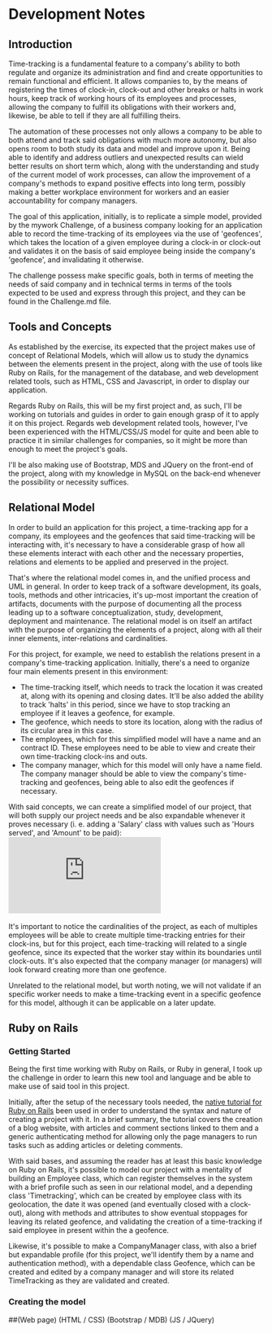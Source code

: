 # Development Notes

## Introduction
Time-tracking is a fundamental feature to a company's ability to both regulate and organize its administration and find and create opportunities to remain functional and efficient. It allows companies to, by the means of registering the times of clock-in, clock-out and other breaks or halts in work hours, keep track of working hours of its employees and processes, allowing the company to fulfill its obligations with their workers and, likewise, be able to tell if they are all fulfilling theirs.

The automation of these processes not only allows a company to be able to both attend and track said obligations with much more autonomy, but also opens room to both study its data and model and improve upon it. Being able to identify and address outliers and unexpected results can wield better results on short term which, along with the understanding and study of the current model of work processes, can allow the improvement of a company's methods to expand positive effects into long term, possibly making a better workplace environment for workers and an easier accountability for company managers.

The goal of this application, initially, is to replicate a simple model, provided by the mywork Challenge, of a business company looking for an application able to record the time-tracking of its employees via the use of 'geofences', which takes the location of a given employee during a clock-in or clock-out and validates it on the basis of said employee being inside the company's 'geofence', and invalidating it otherwise.

The challenge possess make specific goals, both in terms of meeting the needs of said company and in technical terms in terms of the tools expected to be used and express through this project, and they can be found in the Challenge.md file.
## Tools and Concepts
As established by the exercise, its expected that the project makes use of concept of Relational Models, which will allow us to study the dynamics between the elements present in the project, along with the use of tools like Ruby on Rails, for the management of the database, and web development related tools, such as HTML, CSS and Javascript, in order to display our application.

Regards Ruby on Rails, this will be my first project and, as such, I'll be working on tutorials and guides in order to gain enough grasp of it to apply it on this project. Regards web development related tools, however, I've been experienced with the HTML/CSS/JS model for quite and been able to practice it in similar challenges for companies, so it might be more than enough to meet the project's goals.

I'll be also making use of Bootstrap, MDS and JQuery on the front-end of the project, along with my knowledge in MySQL on the back-end whenever the possibility or necessity suffices.
## Relational Model
In order to build an application for this project, a time-tracking app for a company, its employees and the geofences that said time-tracking will be interacting with, it's necessary to have a considerable grasp of how all these elements interact with each other and the necessary properties, relations and elements to be applied and preserved in the project.

That's where the relational model comes in, and the unified process and UML in general. In order to keep track of a software development, its goals, tools, methods and other intricacies, it's up-most important the creation of artifacts, documents with the purpose of documenting all the process leading up to a software conceptualization, study, development, deployment and maintenance. The relational model is on itself an artifact with the purpose of organizing the elements of a project, along with all their inner elements, inter-relations and cardinalities.

For this project, for example, we need to establish the relations present in a company's time-tracking application. Initially, there's a need to organize four main elements present in this environment:
* The time-tracking itself, which needs to track the location it was created at, along with its opening and closing dates. It'll be also added the ability to track 'halts' in this period, since we have to stop tracking an employee if it leaves a geofence, for example.
* The geofence, which needs to store its location, along with the radius of its circular area in this case.
* The employees, which for this simplified model will have a name and an contract ID. These employees need to be able to view and create their own time-tracking clock-ins and outs.
* The company manager, which for this model will only have a name field. The company manager should be able to view the company's time-tracking and geofences, being able to also edit the geofences if necessary.

With said concepts, we can create a simplified model of our project, that will both supply our project needs and be also expandable whenever it proves necessary (i. e. adding a 'Salary' class with values such as 'Hours served', and 'Amount' to be paid):
![Relational-Model.pdf](https://github.com/Ivo-Andrade/mywork-challenge/blob/master/relationalModel.pdf)

It's important to notice the cardinalities of the project, as each of multiples employees will be able to create multiple time-tracking entries for their clock-ins, but for this project, each time-tracking will related to a single geofence, since its expected that the worker stay within its boundaries until clock-outs. It's also expected that the company manager (or managers) will look forward creating more than one geofence.

Unrelated to the relational model, but worth noting, we will not validate if an specific worker needs to make a time-tracking event in a specific geofence for this model, although it can be applicable on a later update. 
## Ruby on Rails
### Getting Started
Being the first time working with Ruby on Rails, or Ruby in general, I took up the challenge in order to learn this new tool and language and be able to make use of said tool in this project.

Initially, after the setup of the necessary tools needed, the [native tutorial for Ruby on Rails](https://guides.rubyonrails.org/getting_started.html) been used in order to understand the syntax and nature of creating a project with it. In a brief summary, the tutorial covers the creation of a blog website, with articles and comment sections linked to them and a generic authenticating method for allowing only the page managers to run tasks such as adding articles or deleting comments.

With said bases, and assuming the reader has at least this basic knowledge on Ruby on Rails, it's possible to model our project with a mentality of building an Employee class, which can register themselves in the system with a brief profile such as seen in our relational model, and a depending class 'Timetracking', which can be created by employee class with its geolocation, the date it was opened (and eventually closed with a clock-out), along with methods and attributes to show eventual stoppages for leaving its related geofence, and validating the creation of a time-tracking if said employee in present within the a geofence. 

Likewise, it's possible to make a CompanyManager class, with also a brief but expandable profile (for this project, we'll identify them by a name and authentication method), with a dependable class Geofence, which can be created and edited by a company manager and will store its related TimeTracking as they are validated and created.
### Creating the model
##(Web page)
(HTML / CSS)
(Bootstrap / MDB)
(JS / JQuery)